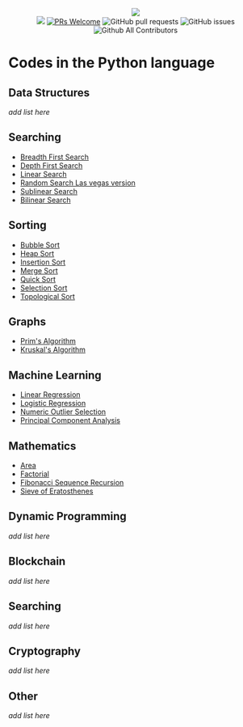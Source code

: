 <p align="center">
    <img src="../img/neo_algo.png"><br>
    <img src="https://img.shields.io/github/license/tesseractcoding/neoalgo?style=flat">
    <a href="http://makeapullrequest.com" target="_blank"><img src="https://img.shields.io/badge/PRs-welcome-brightgreen.svg?style=flat" alt="PRs Welcome"></a>
    <img alt="GitHub pull requests" src="https://img.shields.io/github/issues-pr/tesseractcoding/neoalgo">
    <img alt="GitHub issues" src="https://img.shields.io/github/issues/tesseractcoding/neoalgo">
    <img alt="Github All Contributors" src="https://img.shields.io/github/all-contributors/tesseractcoding/neoalgo">
</p>

# Codes in the Python language

## Data Structures
_add list here_

## Searching
* [Breadth First Search](bfs.py)
* [Depth First Search](dfs.py)
* [Linear Search](Linear_Search.py)
* [Random Search Las vegas version](random_search_las_vegas.py)
* [Sublinear Search](Sublinear_search.ipynb)
* [Bilinear Search](bilinear.py)

## Sorting
* [Bubble Sort](Bubble_Sort.py)
* [Heap Sort](Heap_sort.py)
* [Insertion Sort](insertion.py)
* [Merge Sort](Merge_Sort.py)
* [Quick Sort](QuickSort.py)
* [Selection Sort](Selection_Sort.py)
* [Topological Sort](topological_sort.py)

## Graphs
* [Prim's Algorithm](Prim_Algorithm.py)
* [Kruskal's Algorithm](Kruskal_Algorithm.py) 

## Machine Learning
* [Linear Regression](Linear_Regression.ipynb)
* [Logistic Regression](Logistic_Regression.ipynb)
* [Numeric Outlier Selection](Numerical_outlier_method.ipynb)
* [Principal Component Analysis](principal_component_analysis.ipynb)

## Mathematics
* [Area](Area.py)
* [Factorial](factorial.py)
* [Fibonacci Sequence Recursion](fibonacci_recursion.py)
* [Sieve of Eratosthenes](prime_number_using_sieve_of_Eratosthenes.py)

## Dynamic Programming
_add list here_

## Blockchain
_add list here_

## Searching
_add list here_

## Cryptography
_add list here_

## Other
_add list here_

